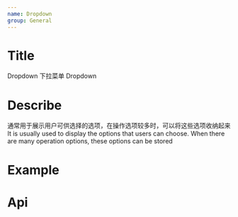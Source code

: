 ```yaml
---
name: Dropdown
group: General
---
```


# Title

Dropdown 下拉菜单
Dropdown

# Describe

通常用于展示用户可供选择的选项，在操作选项较多时，可以将这些选项收纳起来
It is usually used to display the options that users can choose. When there are many operation options, these options can be stored

# Example

<code src="./__example__/001-base.tsx"></code>
<code src="./__example__/002-hover.tsx"></code>
<code src="./__example__/003-position.tsx"></code>
<code src="./__example__/004-button.tsx"></code>
<code src="./__example__/005-children.tsx"></code>
<code src="./__example__/006-group.tsx"></code>
<code src="./__example__/007-divider.tsx"></code>
<code src="./__example__/008-columns.tsx"></code>
<code src="./__example__/009-icon.tsx"></code>
<code src="./__example__/010-size.tsx"></code>
<code src="./__example__/011-split.tsx"></code>
<code src="./__example__/012-absolute.tsx"></code>
<code src="./__example__/t-002-open.tsx"></code>

# Api
